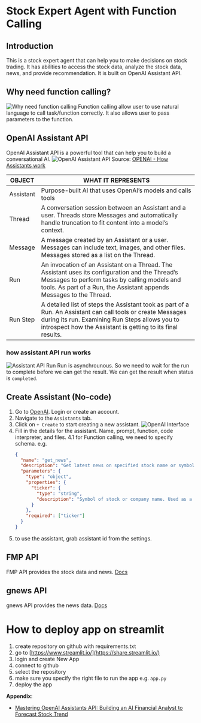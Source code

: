 # Stock Expert Agent with Function Calling

## Introduction

This is a stock expert agent that can help you to make decisions on stock trading. It has abilities to access the stock data, analyze the stock data, news, and provide recommendation. It is built on OpenAI Assistant API.

## Why need function calling?

![Why need function calling](https://miro.medium.com/v2/resize:fit:1400/format:webp/1*gWh9ICOtpjb0sJxoqb0eUQ.png)
Function calling allow user to use natural language to call task/function correctly. It also allows user to pass parameters to the function.

## OpenAI Assistant API

OpenAI Assistant API is a powerful tool that can help you to build a conversational AI.
![OpenAI Assistant API](https://cdn.openai.com/API/docs/images/diagram-assistant.webp)
Source: [OPENAI - How Assistants work](https://platform.openai.com/docs/assistants/how-it-works/objects)

| OBJECT    | WHAT IT REPRESENTS                                                                                                                                                                                                           |
| --------- | ---------------------------------------------------------------------------------------------------------------------------------------------------------------------------------------------------------------------------- |
| Assistant | Purpose-built AI that uses OpenAI’s models and calls tools                                                                                                                                                                   |
| Thread    | A conversation session between an Assistant and a user. Threads store Messages and automatically handle truncation to fit content into a model’s context.                                                                    |
| Message   | A message created by an Assistant or a user. Messages can include text, images, and other files. Messages stored as a list on the Thread.                                                                                    |
| Run       | An invocation of an Assistant on a Thread. The Assistant uses its configuration and the Thread’s Messages to perform tasks by calling models and tools. As part of a Run, the Assistant appends Messages to the Thread.      |
| Run Step  | A detailed list of steps the Assistant took as part of a Run. An Assistant can call tools or create Messages during its run. Examining Run Steps allows you to introspect how the Assistant is getting to its final results. |

### how assistant API run works

![Assistant API Run](https://miro.medium.com/v2/resize:fit:1400/format:webp/0*4UeouxPZ5cx0JeAh.png)
Run is asynchrounous. So we need to wait for the run to complete before we can get the result. We can get the result when status is `completed`.

## Create Assistant (No-code)

1. Go to [OpenAI](https://platform.openai.com/). Login or create an account.
2. Navigate to the `Assistants` tab.
3. Click on `+ Create` to start creating a new assistant.
   ![OpenAI Interface](https://i.imgur.com/yzpMgUV.png)
4. Fill in the details for the assistant. Name, prompt, function, code interpreter, and files.
   4.1 for Function calling, we need to specify schema. e.g.
   ```json
   {
     "name": "get_news",
     "description": "Get latest news on specified stock name or symbol. Return headline and links.",
     "parameters": {
       "type": "object",
       "properties": {
         "ticker": {
           "type": "string",
           "description": "Symbol of stock or company name. Used as a query for stock data API calling"
         }
       },
       "required": ["ticker"]
     }
   }
   ```
5. to use the assistant, grab assistant id from the settings.

## FMP API

FMP API provides the stock data and news. [Docs](https://financialmodelingprep.com/developer/docs/)

## gnews API

gnews API provides the news data. [Docs](https://gnews.io/docs/v4)

# How to deploy app on streamlit

1. create repository on github with requirements.txt
2. go to [https://www.streamlit.io/](https://share.streamlit.io/)
3. login and create New App
4. connect to github
5. select the repository
6. make sure you specify the right file to run the app e.g. `app.py`
7. deploy the app

**Appendix**:

- [Mastering OpenAI Assistants API: Building an AI Financial Analyst to Forecast Stock Trend](https://levelup.gitconnected.com/mastering-openai-assistants-api-building-an-ai-financial-analyst-to-forecast-stock-trend-17a45c77607a)
